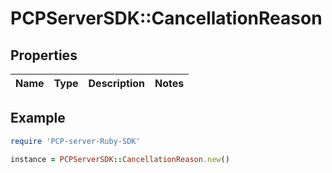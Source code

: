 # PCPServerSDK::CancellationReason

## Properties

| Name | Type | Description | Notes |
| ---- | ---- | ----------- | ----- |

## Example

```ruby
require 'PCP-server-Ruby-SDK'

instance = PCPServerSDK::CancellationReason.new()
```

